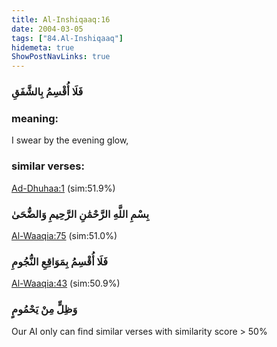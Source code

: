 ```yaml
---
title: Al-Inshiqaaq:16
date: 2004-03-05
tags: ["84.Al-Inshiqaaq"]
hidemeta: true 
ShowPostNavLinks: true 
---
```

### فَلَا أُقْسِمُ بِالشَّفَقِ
### meaning: 
I swear by the evening glow,
### similar verses: 

[Ad-Dhuhaa:1](/93/1) (sim:51.9%)

### بِسْمِ اللَّهِ الرَّحْمَٰنِ الرَّحِيمِ وَالضُّحَىٰ

[Al-Waaqia:75](/56/75) (sim:51.0%)

### فَلَا أُقْسِمُ بِمَوَاقِعِ النُّجُومِ

[Al-Waaqia:43](/56/43) (sim:50.9%)

### وَظِلٍّ مِنْ يَحْمُومٍ

Our AI only can find similar verses with similarity score > 50% 

